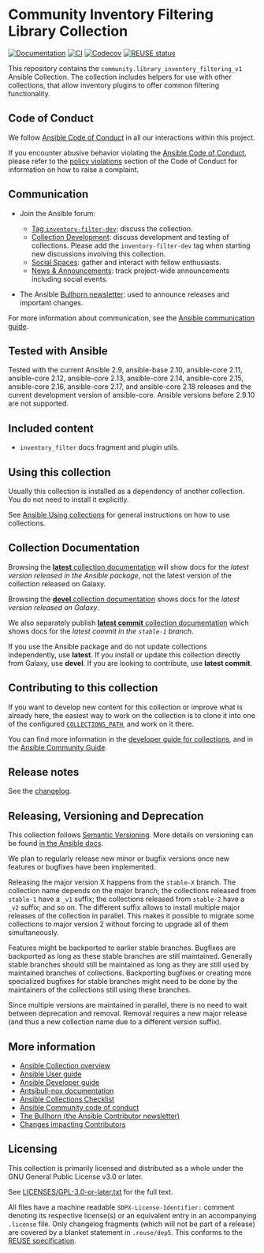 <!--
Copyright (c) Ansible Project
GNU General Public License v3.0+ (see LICENSES/GPL-3.0-or-later.txt or https://www.gnu.org/licenses/gpl-3.0.txt)
SPDX-License-Identifier: GPL-3.0-or-later
-->

# Community Inventory Filtering Library Collection
[![Documentation](https://img.shields.io/badge/docs-brightgreen.svg)](https://docs.ansible.com/ansible/devel/collections/community/library_inventory_filtering_v1/)
[![CI](https://github.com/ansible-collections/community.library_inventory_filtering/actions/workflows/ansible-test.yml/badge.svg?branch=stable-1)](https://github.com/ansible-collections/community.library_inventory_filtering/actions)
[![Codecov](https://img.shields.io/codecov/c/github/ansible-collections/community.library_inventory_filtering)](https://codecov.io/gh/ansible-collections/community.library_inventory_filtering)
[![REUSE status](https://api.reuse.software/badge/github.com/ansible-collections/community.library_inventory_filtering)](https://api.reuse.software/info/github.com/ansible-collections/community.library_inventory_filtering)

This repository contains the `community.library_inventory_filtering_v1` Ansible Collection. The collection includes helpers for use with other collections, that allow inventory plugins to offer common filtering functionality.

## Code of Conduct

We follow [Ansible Code of Conduct](https://docs.ansible.com/ansible/latest/community/code_of_conduct.html) in all our interactions within this project.

If you encounter abusive behavior violating the [Ansible Code of Conduct](https://docs.ansible.com/ansible/latest/community/code_of_conduct.html), please refer to the [policy violations](https://docs.ansible.com/ansible/latest/community/code_of_conduct.html#policy-violations) section of the Code of Conduct for information on how to raise a complaint.

## Communication

* Join the Ansible forum:
  * [Tag `inventory-filter-dev`](https://forum.ansible.com/tag/inventory-filter-dev): discuss the collection.
  * [Collection Development](https://forum.ansible.com/c/project/collection-development/27): discuss development and testing of collections. Please add the `inventory-filter-dev` tag when starting new discussions involving this collection.
  * [Social Spaces](https://forum.ansible.com/c/chat/4): gather and interact with fellow enthusiasts.
  * [News & Announcements](https://forum.ansible.com/c/news/5): track project-wide announcements including social events.

* The Ansible [Bullhorn newsletter](https://docs.ansible.com/ansible/devel/community/communication.html#the-bullhorn): used to announce releases and important changes.

For more information about communication, see the [Ansible communication guide](https://docs.ansible.com/ansible/devel/community/communication.html).

## Tested with Ansible

Tested with the current Ansible 2.9, ansible-base 2.10, ansible-core 2.11, ansible-core 2.12, ansible-core 2.13, ansible-core 2.14, ansible-core 2.15, ansible-core 2.16, ansible-core 2.17, and ansible-core 2.18 releases and the current development version of ansible-core. Ansible versions before 2.9.10 are not supported.

## Included content

- `inventory_filter` docs fragment and plugin utils.

## Using this collection

Usually this collection is installed as a dependency of another collection. You do not need to install it explicitly.

See [Ansible Using collections](https://docs.ansible.com/ansible/latest/user_guide/collections_using.html) for general instructions on how to use collections.

## Collection Documentation

Browsing the [**latest** collection documentation](https://docs.ansible.com/ansible/latest/collections/community/library_inventory_filtering_v1) will show docs for the _latest version released in the Ansible package_, not the latest version of the collection released on Galaxy.

Browsing the [**devel** collection documentation](https://docs.ansible.com/ansible/devel/collections/community/library_inventory_filtering_v1) shows docs for the _latest version released on Galaxy_.

We also separately publish [**latest commit** collection documentation](https://ansible-collections.github.io/community.library_inventory_filtering/branch/stable-1/) which shows docs for the _latest commit in the `stable-1` branch_.

If you use the Ansible package and do not update collections independently, use **latest**. If you install or update this collection directly from Galaxy, use **devel**. If you are looking to contribute, use **latest commit**.

## Contributing to this collection

If you want to develop new content for this collection or improve what is already here, the easiest way to work on the collection is to clone it into one of the configured [`COLLECTIONS_PATH`](https://docs.ansible.com/ansible/latest/reference_appendices/config.html#collections-paths), and work on it there.

You can find more information in the [developer guide for collections](https://docs.ansible.com/ansible/devel/dev_guide/developing_collections.html#contributing-to-collections), and in the [Ansible Community Guide](https://docs.ansible.com/ansible/latest/community/index.html).

## Release notes

See the [changelog](https://github.com/ansible-collections/community.library_inventory_filtering/tree/stable-1/CHANGELOG.md).

## Releasing, Versioning and Deprecation

This collection follows [Semantic Versioning](https://semver.org/). More details on versioning can be found [in the Ansible docs](https://docs.ansible.com/ansible/latest/dev_guide/developing_collections.html#collection-versions).

We plan to regularly release new minor or bugfix versions once new features or bugfixes have been implemented.

Releasing the major version X happens from the `stable-X` branch. The collection name depends on the major branch; the collections released from `stable-1` have a `_v1` suffix; the collections released from `stable-2` have a `_v2` suffix; and so on. The different suffix allows to install multiple major releases of the collection in parallel. This makes it possible to migrate some collections to major version 2 without forcing to upgrade all of them simultaneously.

Features might be backported to earlier stable branches. Bugfixes are backported as long as these stable branches are still maintained. Generally stable branches should still be maintained as long as they are still used by maintained branches of collections. Backporting bugfixes or creating more specialized bugfixes for stable branches might need to be done by the maintainers of the collections still using these branches.

Since multiple versions are maintained in parallel, there is no need to wait between deprecation and removal. Removal requires a new major release (and thus a new collection name due to a different version suffix).

## More information

- [Ansible Collection overview](https://github.com/ansible-collections/overview)
- [Ansible User guide](https://docs.ansible.com/ansible/latest/user_guide/index.html)
- [Ansible Developer guide](https://docs.ansible.com/ansible/latest/dev_guide/index.html)
- [Antsibull-nox documentation](https://ansible.readthedocs.io/projects/antsibull-nox/)
- [Ansible Collections Checklist](https://github.com/ansible-collections/overview/blob/master/collection_requirements.rst)
- [Ansible Community code of conduct](https://docs.ansible.com/ansible/latest/community/code_of_conduct.html)
- [The Bullhorn (the Ansible Contributor newsletter)](https://us19.campaign-archive.com/home/?u=56d874e027110e35dea0e03c1&id=d6635f5420)
- [Changes impacting Contributors](https://github.com/ansible-collections/overview/issues/45)

## Licensing

This collection is primarily licensed and distributed as a whole under the GNU General Public License v3.0 or later.

See [LICENSES/GPL-3.0-or-later.txt](https://github.com/ansible-collections/community.library_inventory_filtering/blob/stable-1/COPYING) for the full text.

All files have a machine readable `SDPX-License-Identifier:` comment denoting its respective license(s) or an equivalent entry in an accompanying `.license` file. Only changelog fragments (which will not be part of a release) are covered by a blanket statement in `.reuse/dep5`. This conforms to the [REUSE specification](https://reuse.software/spec/).
